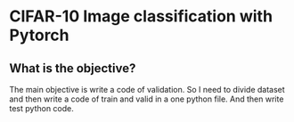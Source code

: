 # CIFAR-10 Image classification with Pytorch

## What is the objective?
The main objective is write a code of validation. So I need to divide dataset and then write a code of train and valid in a one python file.
And then write test python code.